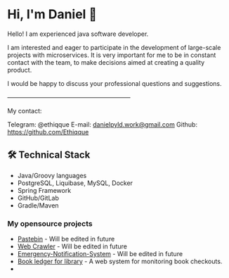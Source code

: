 # Hi, I'm Daniel 👋
Hello! I am experienced java software developer.

I am interested and eager to participate in the development of large-scale projects with microservices. It is very important for me to be in constant contact with the team, to make decisions aimed at creating a quality product.

I would be happy to discuss your professional questions and suggestions.

————————————————————

My contact:

Telegram: @ethiqque
E-mail: danielpyld.work@gmail.com
Github: https://github.com/Ethiqque

## 🛠 Technical Stack
*   Java/Groovy languages
*   PostgreSQL, Liquibase, MySQL, Docker
*   Spring Framework
*   GitHub/GitLab
*   Gradle/Maven

### My opensource projects
* [Pastebin](https://github.com/Ethiqque/Pastebin) - Will be edited in future
* [Web Crawler](https://github.com/Ethiqque/Web-Crawler) - Will be edited in future
* [Emergency-Notification-System](https://github.com/Ethiqque/Emergency-Notification-System) - Will be edited in future
* [Book ledger for library](https://github.com/Ethiqque/Book-Ledger) - A web system for monitoring book checkouts.
*



